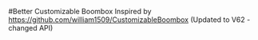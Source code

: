 #Better Customizable Boombox
Inspired by https://github.com/william1509/CustomizableBoombox (Updated to V62 - changed API)
